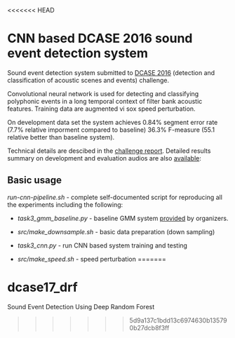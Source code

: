 <<<<<<< HEAD
# CNN based DCASE 2016 sound event detection system 

Sound event detection system submitted to [DCASE 2016](http://www.cs.tut.fi/sgn/arg/dcase2016/task-sound-event-detection-in-real-life-audio) (detection and classification of acoustic scenes and events) challenge. 

Convolutional neural network is used for detecting and classifying polyphonic events in a long temporal context of filter bank acoustic features. Training data are augmented vi sox speed perturbation.

On development data set the system achieves 0.84% segment error rate (7.7% relative imporment compared to baseline) 36.3% F-measure (55.1 relative better than baseline system). 

Technical details are descibed in the [challenge report](http://www.cs.tut.fi/sgn/arg/dcase2016/documents/challenge_technical_reports/Task3/Gorin_2016_task3.pdf). Detailed results summary on development and evaluation audios are also [available](http://www.cs.tut.fi/sgn/arg/dcase2016/task-results-sound-event-detection-in-real-life-audio):

## Basic usage

*run-cnn-pipeline.sh* - complete self-documented script for reproducing all the experiments including the following:

  * *task3_gmm_baseline.py* - baseline GMM system [provided](https://github.com/TUT-ARG/DCASE2016-baseline-system-python) by organizers.

  * *src/make_downsample.sh* - basic data preparation (down sampling)

  * *task3_cnn.py* - run CNN based system training and testing

  * *src/make_speed.sh* - speed perturbation
=======
# dcase17_drf
Sound Event Detection Using Deep Random Forest
>>>>>>> 5d9a137c1bdd13c6974630b135790b27dcb8f3ff
